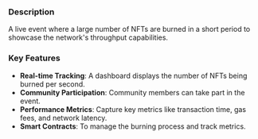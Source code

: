 ### **Description**

A live event where a large number of NFTs are burned in a short period to showcase the network's throughput capabilities.

### **Key Features**

- **Real-time Tracking**: A dashboard displays the number of NFTs being burned per second.
- **Community Participation**: Community members can take part in the event.
- **Performance Metrics**: Capture key metrics like transaction time, gas fees, and network latency.
- **Smart Contracts**: To manage the burning process and track metrics.
